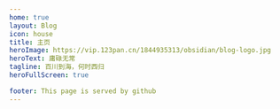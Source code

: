```yaml
---
home: true
layout: Blog
icon: house
title: 主页
heroImage: https://vip.123pan.cn/1844935313/obsidian/blog-logo.jpg
heroText: 庸碌无常
tagline: 百川到海，何时西归
heroFullScreen: true

footer: This page is served by github
---
```



